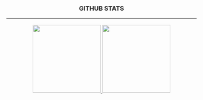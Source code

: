 <h3 align="center">GITHUB STATS<hr/></h3>

<p align="center">
<a href="https://github.com/kelvindominguez1595">
  <img height="180em" src="https://github-readme-stats.vercel.app/api?username=kelvindominguez1595&show_icons=true&theme=cobalt&include_all_commits=true&count_private=true"/>
  <img height="180em" src="https://github-readme-stats.vercel.app/api/top-langs/?username=kelvindominguez1595&layout=compact&langs_count=8&theme=merko"/>
</a>
</p>
